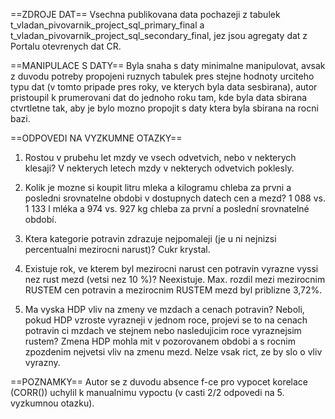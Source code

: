 ==ZDROJE DAT==
Vsechna publikovana data pochazeji z tabulek t_vladan_pivovarnik_project_sql_primary_final a t_vladan_pivovarnik_project_sql_secondary_final, jez jsou agregaty dat z Portalu otevrenych dat CR.

==MANIPULACE S DATY==
Byla snaha s daty minimalne manipulovat, avsak z duvodu potreby propojeni ruznych tabulek pres stejne hodnoty urciteho typu dat (v tomto pripade pres roky, ve kterych byla data sesbirana), autor pristoupil k prumerovani dat do jednoho roku tam, kde byla data sbirana ctvrtletne tak, aby je bylo mozno propojit s daty ktera byla sbirana na rocni bazi.

==ODPOVEDI NA VYZKUMNE OTAZKY==
1) Rostou v prubehu let mzdy ve vsech odvetvich, nebo v nekterych klesaji?
V nekterych letech mzdy v nekterych odvetvich poklesly.

2) Kolik je mozne si koupit litru mleka a kilogramu chleba za prvni a posledni srovnatelne obdobi v dostupnych datech cen a mezd?
1 088 vs. 1 133 l mléka a 974 vs. 927 kg chleba za první a poslední srovnatelné období.

3) Ktera kategorie potravin zdrazuje nejpomaleji (je u ni nejnizsi percentualni mezirocni narust)?
Cukr krystal.

4) Existuje rok, ve kterem byl mezirocni narust cen potravin vyrazne vyssi nez rust mezd (vetsi nez 10 %)?
Neexistuje. Max. rozdil mezi mezirocnim RUSTEM cen potravin a mezirocnim RUSTEM mezd byl priblizne 3,72%.

5) Ma vyska HDP vliv na zmeny ve mzdach a cenach potravin? Neboli, pokud HDP vzroste vyrazneji v jednom roce, projevi se to na cenach potravin ci mzdach ve stejnem nebo nasledujicim roce vyraznejsim rustem?
Zmena HDP mohla mit v pozorovanem obdobi a s rocnim zpozdenim nejvetsi vliv na zmenu mezd. Nelze vsak rict, ze by slo o vliv vyrazny.

==POZNAMKY==
Autor se z duvodu absence f-ce pro vypocet korelace (CORR()) uchylil k manualnimu vypoctu (v casti 2/2 odpovedi na 5. vyzkumnou otazku).
